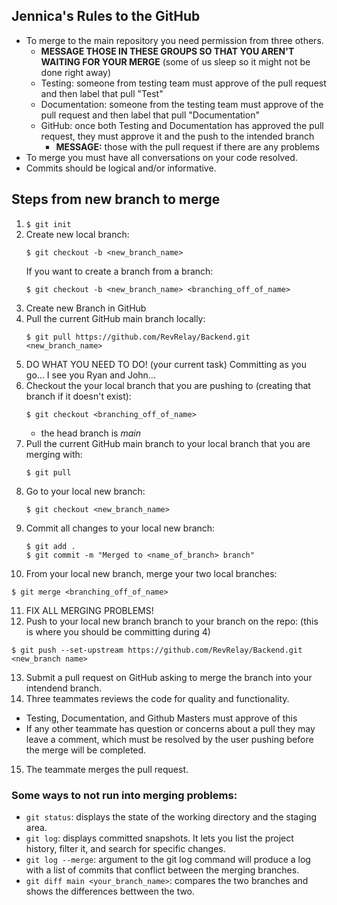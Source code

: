 ## Jennica's Rules to the GitHub
- To merge to the main repository you need permission from three others.
  - **MESSAGE THOSE IN THESE GROUPS SO THAT YOU AREN'T WAITING FOR YOUR MERGE** (some of us sleep so it might not be done right away)
  - Testing: someone from testing team must approve of the pull request and then label that pull "Test"
  - Documentation: someone from the testing team must approve of the pull request and then label that pull "Documentation"
  - GitHub: once both Testing and Documentation has approved the pull request, they must approve it and the push to the intended branch
    - **MESSAGE:** those with the pull request if there are any problems 
- To merge you must have all conversations on your code resolved.
- Commits should be logical and/or informative.

## Steps from new branch to merge
1. `$ git init`
2. Create new local branch:
   ```
   $ git checkout -b <new_branch_name>
   ```
   If you want to create a branch from a branch:
   ```
   $ git checkout -b <new_branch_name> <branching_off_of_name>
   ```
3. Create new Branch in GitHub
4. Pull the current GitHub main branch locally:
   ```
   $ git pull https://github.com/RevRelay/Backend.git <new_branch_name>
   ```
5. DO WHAT YOU NEED TO DO! (your current task) Committing as you go... I see you Ryan and John...
6. Checkout the your local branch that you are pushing to (creating that branch if it doesn't exist):
   ```
   $ git checkout <branching_off_of_name>
   ```
   - the head branch is *main*
7. Pull the current GitHub main branch to your local branch that you are merging with:
   ```
   $ git pull
   ```
8. Go to your local new branch:
   ```
   $ git checkout <new_branch_name>
   ```
9. Commit all changes to your local new branch:
   ```
   $ git add .
   $ git commit -m "Merged to <name_of_branch> branch"
   ```
10. From your local new branch, merge your two local branches:
   ```
   $ git merge <branching_off_of_name>
   ```
11. FIX ALL MERGING PROBLEMS!
12. Push to your local new branch branch to your branch on the repo: (this is where you should be committing during 4)
   ```
   $ git push --set-upstream https://github.com/RevRelay/Backend.git <new_branch name>
   ```
13. Submit a pull request on GitHub asking to merge the branch into your intendend branch.
14. Three teammates reviews the code for quality and functionality.
  - Testing, Documentation, and Github Masters must approve of this
  - If any other teammate has question or concerns about a pull they may leave a comment, which must be resolved by the user pushing before the merge will be completed.
15. The teammate merges the pull request.

### Some ways to not run into merging problems:
- `git status`: displays the state of the working directory and the staging area.
- `git log`: displays committed snapshots. It lets you list the project history, filter it, and search for specific changes.
- `git log --merge`: argument to the git log command will produce a log with a list of commits that conflict between the merging branches.
- `git diff main <your_branch_name>`: compares the two branches and shows the differences bettween the two. 
